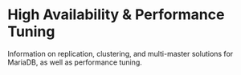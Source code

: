 # High Availability & Performance Tuning

Information on replication, clustering, and multi-master solutions for MariaDB, as well as performance tuning.